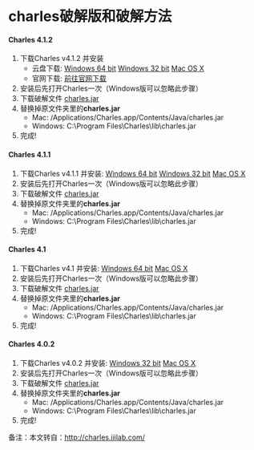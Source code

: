 # charles破解版和破解方法

#### Charles 4.1.2

1.  下载Charles v4.1.2 并安装
    *   云盘下载: [Windows 64 bit](https://pan.baidu.com/s/1mi2YZna) [Windows 32 bit](https://pan.baidu.com/s/1i5GCrA1) [Mac OS X](https://pan.baidu.com/s/1c2MSgCw)
    *   官网下载: [前往官网下载](http://t.cn/RaoYtT1)
2.  安装后先打开Charles一次（Windows版可以忽略此步骤）
3.  下载破解文件 [charles.jar](/4_1_2/charles.jar)
4.  替换掉原文件夹里的**charles.jar**
    *   Mac: /Applications/Charles.app/Contents/Java/charles.jar
    *   Windows: C:\Program Files\Charles\lib\charles.jar
5.  完成!

#### Charles 4.1.1

1.  下载Charles v4.1.1 并安装: [Windows 64 bit](https://pan.baidu.com/s/1kUU4eij) [Windows 32 bit](https://pan.baidu.com/s/1cit6pS) [Mac OS X](https://pan.baidu.com/s/1hsQgGgW)
2.  安装后先打开Charles一次（Windows版可以忽略此步骤）
3.  下载破解文件 [charles.jar](/4_1_1/charles.jar)
4.  替换掉原文件夹里的**charles.jar**
    *   Mac: /Applications/Charles.app/Contents/Java/charles.jar
    *   Windows: C:\Program Files\Charles\lib\charles.jar
5.  完成!

#### Charles 4.1

1.  下载Charles v4.1 并安装: [Windows 64 bit](https://pan.baidu.com/s/1jIwqvSM) [Mac OS X](https://pan.baidu.com/s/1gfooWpl)
2.  安装后先打开Charles一次（Windows版可以忽略此步骤）
3.  下载破解文件 [charles.jar](/4_1/charles.jar)
4.  替换掉原文件夹里的**charles.jar**
    *   Mac: /Applications/Charles.app/Contents/Java/charles.jar
    *   Windows: C:\Program Files\Charles\lib\charles.jar
5.  完成!

#### Charles 4.0.2

1.  下载Charles v4.0.2 并安装: [Windows 32 bit](https://pan.baidu.com/s/1bDR06a) [Mac OS X](https://pan.baidu.com/s/1nuD4WXj)
2.  安装后先打开Charles一次（Windows版可以忽略此步骤）
3.  下载破解文件 [charles.jar](/4_0_2/charles.jar)
4.  替换掉原文件夹里的**charles.jar**
    *   Mac: /Applications/Charles.app/Contents/Java/charles.jar
    *   Windows: C:\Program Files\Charles\lib\charles.jar
5.  完成!

备注：本文转自：http://charles.iiilab.com/